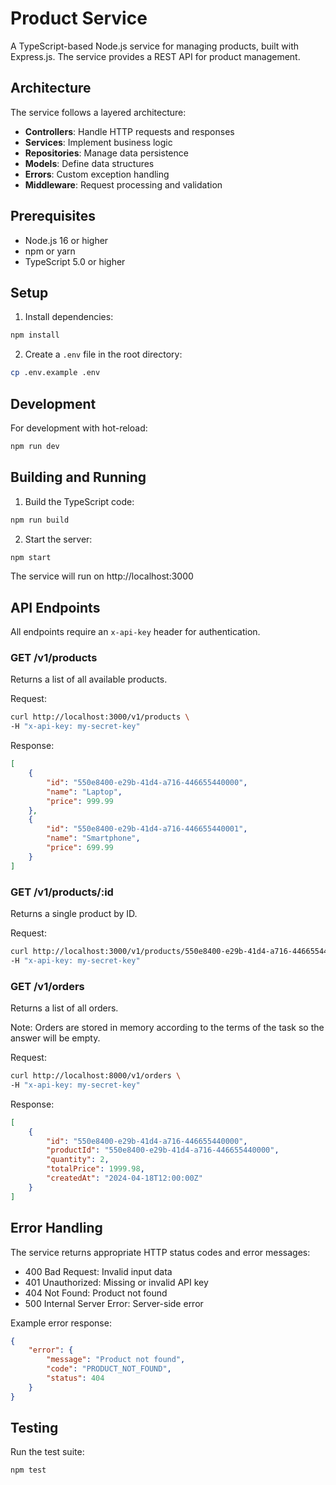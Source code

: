 # Product Service

A TypeScript-based Node.js service for managing products, built with Express.js. The service provides a REST API for product management.

## Architecture

The service follows a layered architecture:
- **Controllers**: Handle HTTP requests and responses
- **Services**: Implement business logic
- **Repositories**: Manage data persistence
- **Models**: Define data structures
- **Errors**: Custom exception handling
- **Middleware**: Request processing and validation

## Prerequisites

- Node.js 16 or higher
- npm or yarn
- TypeScript 5.0 or higher

## Setup

1. Install dependencies:
```bash
npm install
```

2. Create a `.env` file in the root directory:
```bash
cp .env.example .env
```

## Development

For development with hot-reload:
```bash
npm run dev
```

## Building and Running

1. Build the TypeScript code:
```bash
npm run build
```

2. Start the server:
```bash
npm start
```

The service will run on http://localhost:3000

## API Endpoints

All endpoints require an `x-api-key` header for authentication.

### GET /v1/products
Returns a list of all available products.

Request:
```bash
curl http://localhost:3000/v1/products \
-H "x-api-key: my-secret-key"
```

Response:
```json
[
    {
        "id": "550e8400-e29b-41d4-a716-446655440000",
        "name": "Laptop",
        "price": 999.99
    },
    {
        "id": "550e8400-e29b-41d4-a716-446655440001",
        "name": "Smartphone",
        "price": 699.99
    }
]
```

### GET /v1/products/:id
Returns a single product by ID.

Request:
```bash
curl http://localhost:3000/v1/products/550e8400-e29b-41d4-a716-446655440000 \
-H "x-api-key: my-secret-key"
```

### GET /v1/orders
Returns a list of all orders.

Note: Orders are stored in memory according to the terms of the task so the answer will be empty. 

Request:
```bash
curl http://localhost:8000/v1/orders \
-H "x-api-key: my-secret-key"
```

Response:
```json
[
    {
        "id": "550e8400-e29b-41d4-a716-446655440000",
        "productId": "550e8400-e29b-41d4-a716-446655440000",
        "quantity": 2,
        "totalPrice": 1999.98,
        "createdAt": "2024-04-18T12:00:00Z"
    }
]
```


## Error Handling

The service returns appropriate HTTP status codes and error messages:

- 400 Bad Request: Invalid input data
- 401 Unauthorized: Missing or invalid API key
- 404 Not Found: Product not found
- 500 Internal Server Error: Server-side error

Example error response:
```json
{
    "error": {
        "message": "Product not found",
        "code": "PRODUCT_NOT_FOUND",
        "status": 404
    }
}
```

## Testing

Run the test suite:
```bash
npm test
```